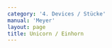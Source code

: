 ```yaml
---
category: '4. Devices / Stücke'
manual: 'Meyer'
layout: page
title: Unicorn / Einhorn
---
```


<link rel="import" href="/bower_components/polymer/polymer.html">
<link rel="import" href="shared-styles.html">

<dom-module id="{{ page.url | split:'/' | last | remove: '.html' }}-element">
  <template>
    <style include="shared-styles">
      :host {
        display: block;

        padding: 10px;
      }
    </style>

    <div class="card">

      <h1>{{ page.title }}</h1>

      <h2>First Device</h2>
      <blockquote><p>Note, come into the pre-fencing with your left foot forward and strike upward from your right with the short edge, one time, twice, through in front of your face, and the third time stay in the long point with your sword thus stretched out in front of you, turn the long edge above you toward your right so that your pommel goes through under your right arm and your hands cross over one another, drive thus upward with crossed hands, thus you stand in the Unicorn, as was told of before, from then strike ahead (seeing that your left foot stays forward) with two consecutive upstrikes, the first from your right, the other from your left, both hard upward near his body so that in the second upstrike your hands cross over again as before. Drive thus nimbly upward flying off again into the Unicorn, raise your left foot somewhat up, then soon set it quickly down again, with such faking and displays you pull him in so that he then strikes to your left opening, yet just as he strikes then let your blade sink down in front of you, and then twitch your sword over your head, strike thus with the long edge high traversing from your right (with an advancing step of the same foot) against his oncoming strike, such that you catch his strike in the high traverse on the strong of your sword, as soon as the swords glide together, then burst with your right foot still forward against his left side, and raise your sword above you rushing a bit from his blade. Yet while you (as was told) drive a bit above you, then thrust your pommel through under your right arm so that your hands become crossed, quickly and nimbly with an inward flat oe short edge (with the next intended step out to his left) behind his sword to his head, as the small figures on the left side of illustration C show, you thus expose your left opening, he will rush to do the same, thus do no more then pull your pommel out from under your right arm again, and wind your sword into the long point so that your long edge turns to stand against his blade, thus you stand in direct displacement, as is shown by the other smaller figures in the same illustration,</p></blockquote>

      <img class="card-image" src="/manuals/meyer/images/Meyer_1570_Longsword_C.jpg">


      <h2>Second Device</h2>
      <blockquote><p>or when you have crossed the half edge inward toward his head with crossed hands, so that you have given an opening on your left side, if he rushes (as described before) to fence the same way, then keep your hands crossed, pull your head full to the right, and shoot to him with your blade fully over his, the closer to his hilt the better, thus wrench his blade out to your left, as is shown by the small figures on the right hand side of illustration D, and, when this wrench out comes near your left side, drive out with your hands and slash over them with the hald edge deep to his left ear, after which you come nimbly with your long edge onto his sword after pulling out at your pleasure.</p></blockquote>

      <img class="card-image" src="/manuals/meyer/images/Meyer_1570_Longsword_D.jpg">

      <h2>Third Device</h2>
      <blockquote><p>Or when you thus come to be in the Unicorn in front of your opponent, then mark Just As he strikes from above to let your blade drive over your head and bind on his sword from your right high traversing to your left and, as soon as he goes off above from this, then let your blade snap over again so that your right hand comes over your left and fall forward to his arms with the short edge and crossed hands while he is still driving off, as is shown by the outermost figures on the right hand of illustration I, then thrust away forcefully out from your left side with your hilt and strike nimbly when he shows his next opening, or follow after him until you can have your advantage.</p></blockquote>

      <img class="card-image" src="/manuals/meyer/images/Meyer_1570_Longsword_I.jpg">

      <h2>Fourth Device</h2>
      <blockquote><p>Note when you have flown out to both sides and come into the Unicorn above you, if your opponent then strikes from his right to the left of your head, then step with your right foot toward his left well away from his strike, and then drop onto the strong of his sword (such that your hands stay crosswise) with the short edge above. This requires an offstep every time which shall be completed at the same time as his oncoming strike, and just as the swords glide together in this way, just then let the short edge snap off again up from his sword, and hit him with it over his hands to his head, after this strike with the long edge and an outstep. From this Unicorn you can also fence and attack rightly and well with the understrike and the thwart, as many good plays shall also go onward similarly when you consider it afterward.</p></blockquote>

    </div>
  </template>

  <script>
    Polymer({
      is: '{{ page.url | split:'/' | last | remove: '.html' }}-element',
    });
  </script>
</dom-module>